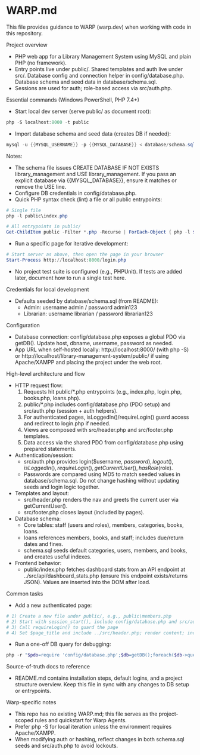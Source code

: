 # WARP.md

This file provides guidance to WARP (warp.dev) when working with code in this repository.

Project overview
- PHP web app for a Library Management System using MySQL and plain PHP (no framework).
- Entry points live under public/. Shared templates and auth live under src/. Database config and connection helper in config/database.php. Database schema and seed data in database/schema.sql.
- Sessions are used for auth; role-based access via src/auth.php.

Essential commands (Windows PowerShell, PHP 7.4+)
- Start local dev server (serve public/ as document root):
```powershell path=null start=null
php -S localhost:8000 -t public
```
- Import database schema and seed data (creates DB if needed):
```powershell path=null start=null
mysql -u {{MYSQL_USERNAME}} -p {{MYSQL_DATABASE}} < database/schema.sql
```
Notes:
  - The schema file issues CREATE DATABASE IF NOT EXISTS library_management and USE library_management. If you pass an explicit database via {{MYSQL_DATABASE}}, ensure it matches or remove the USE line.
  - Configure DB credentials in config/database.php.
- Quick PHP syntax check (lint) a file or all public entrypoints:
```powershell path=null start=null
# Single file
php -l public\index.php

# All entrypoints in public/
Get-ChildItem public -Filter *.php -Recurse | ForEach-Object { php -l $_.FullName }
```
- Run a specific page for iterative development:
```powershell path=null start=null
# Start server as above, then open the page in your browser
Start-Process http://localhost:8000/login.php
```
- No project test suite is configured (e.g., PHPUnit). If tests are added later, document how to run a single test here.

Credentials for local development
- Defaults seeded by database/schema.sql (from README):
  - Admin: username admin / password admin123
  - Librarian: username librarian / password librarian123

Configuration
- Database connection: config/database.php exposes a global PDO via getDB(). Update host, dbname, username, password as needed.
- App URL when self-hosted locally: http://localhost:8000/ (with php -S) or http://localhost/library-management-system/public/ if using Apache/XAMPP and placing the project under the web root.

High-level architecture and flow
- HTTP request flow:
  1) Requests hit public/*.php entrypoints (e.g., index.php, login.php, books.php, loans.php).
  2) public/*.php includes config/database.php (PDO setup) and src/auth.php (session + auth helpers).
  3) For authenticated pages, isLoggedIn()/requireLogin() guard access and redirect to login.php if needed.
  4) Views are composed with src/header.php and src/footer.php templates.
  5) Data access via the shared PDO from config/database.php using prepared statements.
- Authentication/session:
  - src/auth.php provides login($username, $password), logout(), isLoggedIn(), requireLogin(), getCurrentUser(), hasRole($role).
  - Passwords are compared using MD5 to match seeded values in database/schema.sql. Do not change hashing without updating seeds and login logic together.
- Templates and layout:
  - src/header.php renders the nav and greets the current user via getCurrentUser().
  - src/footer.php closes layout (included by pages).
- Database schema:
  - Core tables: staff (users and roles), members, categories, books, loans.
  - loans references members, books, and staff; includes due/return dates and fines.
  - schema.sql seeds default categories, users, members, and books, and creates useful indexes.
- Frontend behavior:
  - public/index.php fetches dashboard stats from an API endpoint at ../src/api/dashboard_stats.php (ensure this endpoint exists/returns JSON). Values are inserted into the DOM after load.

Common tasks
- Add a new authenticated page:
```powershell path=null start=null
# 1) Create a new file under public/, e.g., public\members.php
# 2) Start with session_start(), include config/database.php and src/auth.php
# 3) Call requireLogin() to guard the page
# 4) Set $page_title and include ../src/header.php; render content; include ../src/footer.php
```
- Run a one-off DB query for debugging:
```powershell path=null start=null
php -r "$pdo=require 'config/database.php';$db=getDB();foreach($db->query('SELECT COUNT(*) AS c FROM books') as $r){echo $r['c'],PHP_EOL;}"
```

Source-of-truth docs to reference
- README.md contains installation steps, default logins, and a project structure overview. Keep this file in sync with any changes to DB setup or entrypoints.

Warp-specific notes
- This repo has no existing WARP.md; this file serves as the project-scoped rules and quickstart for Warp Agents.
- Prefer php -S for local iteration unless the environment requires Apache/XAMPP.
- When modifying auth or hashing, reflect changes in both schema.sql seeds and src/auth.php to avoid lockouts.

